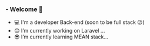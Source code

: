 ### - Welcome 👋
- :computer: I'm a developer Back-end (soon to be full stack :stuck_out_tongue_winking_eye:)
- :blush:  I’m currently working on Laravel ...
- :sunglasses: I’m currently learning MEAN stack... 

<!--
**Nic2000/Nic2000** is a ✨ _special_ ✨ repository because its `README.md` (this file) appears on your GitHub profile.

Here are some ideas to get you started:

- :wave: Welcome
- :computer: I'm a developer Back-end (soon to be full stack :stuck_out_tongue_winking_eye:)
- :simple_smile: I’m currently working on Laravel ...
- :sunglasses: I’m currently learning MEAN stack...

-->
